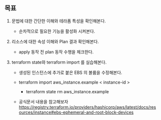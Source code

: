 
## 목표

1. 문법에 대한 간단한 이해와 테라폼 특성을 확인해본다.

    - 순차적으로 필요한 기능을 활성화 시켜본다.
 
    
2. 리소스에 대한 속성 이해와 Plan 결과 확인해본다.
 
    - apply 동작 전 plan 동작 수행을 체크한다.
    
    
3. terraform state와 terraform import 를 실습해본다.
    
    - 생성된 인스턴스에 추가로 붙은 EBS 의 볼륨을 수정해본다.
    
    - terraform import aws_instance.example < instance-id > 
        - terraform state rm aws_instance.example
    
    - 공식문서 내용을 참고해보자
		https://registry.terraform.io/providers/hashicorp/aws/latest/docs/resources/instance#ebs-ephemeral-and-root-block-devices
